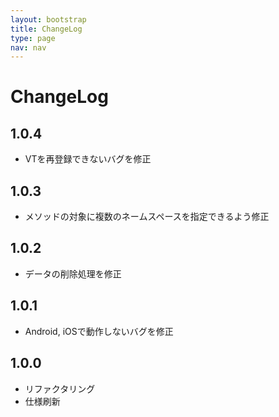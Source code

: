 ```yaml
---
layout: bootstrap
title: ChangeLog
type: page
nav: nav
---
```


# ChangeLog

## 1.0.4

* VTを再登録できないバグを修正

## 1.0.3

* メソッドの対象に複数のネームスペースを指定できるよう修正

## 1.0.2

* データの削除処理を修正

## 1.0.1

* Android, iOSで動作しないバグを修正

## 1.0.0

* リファクタリング
* 仕様刷新
